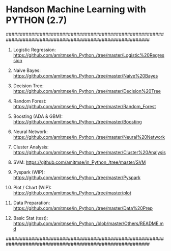 # Handson Machine Learning with PYTHON (2.7)

###########################################################################################################

01. Logistic Regression: https://github.com/amitmse/in_Python_/tree/master/Logistic%20Regression

02. Naive Bayes: https://github.com/amitmse/in_Python_/tree/master/Naive%20Bayes

03. Decision Tree: https://github.com/amitmse/in_Python_/tree/master/Decision%20Tree

04. Random Forest: https://github.com/amitmse/in_Python_/tree/master/Random_Forest

05. Boosting (ADA & GBM): https://github.com/amitmse/in_Python_/tree/master/Boosting

06. Neural Network: https://github.com/amitmse/in_Python_/tree/master/Neural%20Network

07. Cluster Analysis: https://github.com/amitmse/in_Python_/tree/master/Cluster%20Analysis

08. SVM: https://github.com/amitmse/in_Python_/tree/master/SVM

09. Pyspark (WIP): https://github.com/amitmse/in_Python_/tree/master/Pyspark
    
10. Plot / Chart (WIP): https://github.com/amitmse/in_Python_/tree/master/plot

11. Data Preparation: https://github.com/amitmse/in_Python_/tree/master/Data%20Prep

12. Basic Stat (test): https://github.com/amitmse/in_Python_/blob/master/Others/README.md

###########################################################################################################
